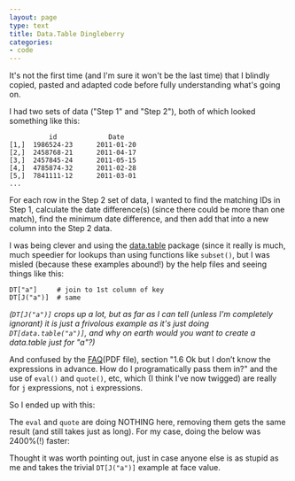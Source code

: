 ```yaml
---
layout: page
type: text
title: Data.Table Dingleberry
categories: 
- code
---
```

It's not the first time (and I'm sure it won't be the last time) that I blindly copied, pasted and adapted code before fully understanding what's going on. 

I had two sets of data ("Step 1" and "Step 2"), both of which looked something like this:

			  id             Date
	[1,]  1986524-23      2011-01-20
	[2,]  2458768-21      2011-04-17
	[3,]  2457845-24      2011-05-15
	[4,]  4785874-32      2011-02-28
	[5,]  7841111-12      2011-03-01
	...

For each row in the Step 2 set of data, I wanted to find the matching IDs in Step 1, calculate the date difference(s) (since there could be more than one match), find the minimum date difference, and then add that into a new column into the Step 2 data.

I was being clever and using the [data.table](http://datatable.r-forge.r-project.org/) package (since it really is much, much speedier for lookups than using functions like `subset()`, but I was misled (because these examples abound!) by the help files and seeing things like this:

	DT["a"]     # join to 1st column of key
	DT[J("a")]  # same

_(`DT[J("a")]` crops up a lot, but as far as I can tell (unless I'm completely ignorant) it is just a frivolous example as it's just doing `DT[data.table("a")]`, and why on earth would you want to create a data.table just for "a"?)_

And confused by the [FAQ](http://datatable.r-forge.r-project.org/datatable-faq.pdf)(PDF file), section "1.6 Ok but I don’t know the expressions in advance. How do I programatically pass them in?" and the use of `eval()` and `quote()`, etc, which (I think I've now twigged) are really for `j` expressions, not `i` expressions.

So I ended up with this:

<script src="https://gist.github.com/1273684.js?file=slower_use_of_data_table.r"></script>

The `eval` and `quote` are doing NOTHING here, removing them gets the same result (and still takes just as long). For my case, doing the below was 2400%(!) faster:

<script src="https://gist.github.com/1273684.js?file=faster_use_of_data_table.r"></script>

Thought it was worth pointing out, just in case anyone else is as stupid as me and takes the trivial `DT[J("a")]` example at face value.
